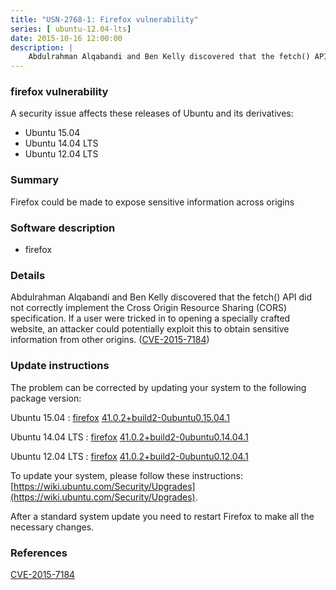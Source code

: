 ```yaml
---
title: "USN-2768-1: Firefox vulnerability"
series: [ ubuntu-12.04-lts]
date: 2015-10-16 12:00:00
description: |
    Abdulrahman Alqabandi and Ben Kelly discovered that the fetch() API did not correctly implement the Cross Origin Resource Sharing (CORS) specification. If a user were tricked in to opening a specially crafted website, an attacker could potentially exploit this to obtain sensitive information from other origins. ([CVE-2015-7184](http://people.ubuntu.com/~ubuntu-security/cve/CVE-2015-7184)) 
--- 
```

 
### firefox vulnerability

A security issue affects these releases of Ubuntu and its derivatives:

* Ubuntu 15.04
* Ubuntu 14.04 LTS
* Ubuntu 12.04 LTS

### Summary

Firefox could be made to expose sensitive information across origins 

### Software description

* firefox 

### Details

Abdulrahman Alqabandi and Ben Kelly discovered that the fetch() API did not correctly implement the Cross Origin Resource Sharing (CORS) specification. If a user were tricked in to opening a specially crafted website, an attacker could potentially exploit this to obtain sensitive information from other origins. ([CVE-2015-7184](http://people.ubuntu.com/~ubuntu-security/cve/CVE-2015-7184)) 

### Update instructions

The problem can be corrected by updating your system to the following package version:

Ubuntu 15.04
 : [firefox](https://launchpad.net/ubuntu/+source/firefox) <span> [41.0.2+build2-0ubuntu0.15.04.1](https://launchpad.net/ubuntu/+source/firefox/41.0.2+build2-0ubuntu0.15.04.1) </span> 

Ubuntu 14.04 LTS
 : [firefox](https://launchpad.net/ubuntu/+source/firefox) <span> [41.0.2+build2-0ubuntu0.14.04.1](https://launchpad.net/ubuntu/+source/firefox/41.0.2+build2-0ubuntu0.14.04.1) </span> 

Ubuntu 12.04 LTS
 : [firefox](https://launchpad.net/ubuntu/+source/firefox) <span> [41.0.2+build2-0ubuntu0.12.04.1](https://launchpad.net/ubuntu/+source/firefox/41.0.2+build2-0ubuntu0.12.04.1) </span> 

To update your system, please follow these instructions: [https://wiki.ubuntu.com/Security/Upgrades](https://wiki.ubuntu.com/Security/Upgrades).

After a standard system update you need to restart Firefox to make all the necessary changes. 

### References

 [CVE-2015-7184](http://people.ubuntu.com/~ubuntu-security/cve/CVE-2015-7184)
 

